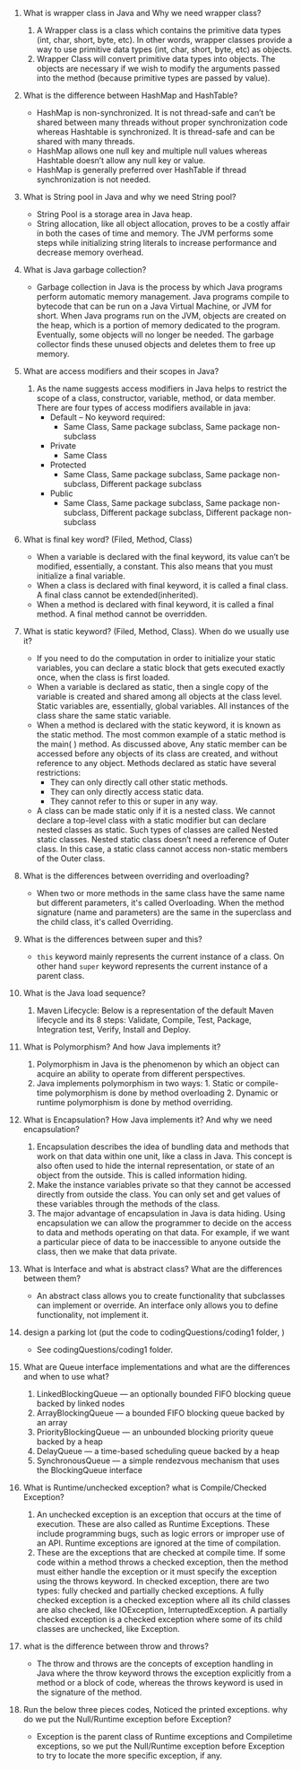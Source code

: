 1. What is wrapper class in Java and Why we need wrapper class?
   1. A Wrapper class is a class which contains the primitive data types (int, char, short, byte, etc). In other words, wrapper classes provide a way to use primitive data types (int, char, short, byte, etc) as objects.
   2. Wrapper Class will convert primitive data types into objects. The objects are necessary if we wish to modify the arguments passed into the method (because primitive types are passed by value).
2. What is the difference between HashMap and HashTable?
    * HashMap is non-synchronized. It is not thread-safe and can’t be shared between many threads without proper synchronization code whereas Hashtable is synchronized. It is thread-safe and can be shared with many threads.
    * HashMap allows one null key and multiple null values whereas Hashtable doesn’t allow any null key or value.
    * HashMap is generally preferred over HashTable if thread synchronization is not needed.
3. What is String pool in Java and why we need String pool?
   * String Pool is a storage area in Java heap.
   * String allocation, like all object allocation, proves to be a costly affair in both the cases of time and memory. The JVM performs some steps while initializing string literals to increase performance and decrease memory overhead.
4. What is Java garbage collection?
   * Garbage collection in Java is the process by which Java programs perform automatic memory management. Java programs compile to bytecode that can be run on a Java Virtual Machine, or JVM for short. When Java programs run on the JVM, objects are created on the heap, which is a portion of memory dedicated to the program. Eventually, some objects will no longer be needed. The garbage collector finds these unused objects and deletes them to free up memory.
5. What are access modifiers and their scopes in Java?
   1. As the name suggests access modifiers in Java helps to restrict the scope of a class, constructor, variable, method, or data member. There are four types of access modifiers available in java:
      * Default – No keyword required:
        * Same Class, Same package subclass, Same package non-subclass
      * Private
        * Same Class
      * Protected
        * Same Class, Same package subclass, Same package non-subclass, Different package subclass
      * Public
        * Same Class, Same package subclass, Same package non-subclass, Different package subclass, Different package non-subclass
6. What is final key word? (Filed, Method, Class)
   * When a variable is declared with the final keyword, its value can’t be modified, essentially, a constant. This also means that you must initialize a final variable.
   * When a class is declared with final keyword, it is called a final class. A final class cannot be extended(inherited).
   * When a method is declared with final keyword, it is called a final method. A final method cannot be overridden.
7. What is static keyword? (Filed, Method, Class). When do we usually use it?
    * If you need to do the computation in order to initialize your static variables, you can declare a static block that gets executed exactly once, when the class is first loaded.
    * When a variable is declared as static, then a single copy of the variable is created and shared among all objects at the class level. Static variables are, essentially, global variables. All instances of the class share the same static variable.
    * When a method is declared with the static keyword, it is known as the static method. The most common example of a static method is the main( ) method. As discussed above, Any static member can be accessed before any objects of its class are created, and without reference to any object. Methods declared as static have several restrictions:
      * They can only directly call other static methods.
      * They can only directly access static data.
      * They cannot refer to this or super in any way.
    * A class can be made static only if it is a nested class. We cannot declare a top-level class with a static modifier but can declare nested classes as static. Such types of classes are called Nested static classes. Nested static class doesn’t need a reference of Outer class. In this case, a static class cannot access non-static members of the Outer class.

8. What is the differences between overriding and overloading?
   * When two or more methods in the same class have the same name but different parameters, it's called Overloading. When the method signature (name and parameters) are the same in the superclass and the child class, it's called Overriding.
9. What is the differences between super and this?
   * `this` keyword mainly represents the current instance of a class. On other hand `super` keyword represents the current instance of a parent class.
10. What is the Java load sequence?
    1. Maven Lifecycle: Below is a representation of the default Maven lifecycle and its 8 steps: Validate, Compile, Test, Package, Integration test, Verify, Install and Deploy.
11. What is Polymorphism? And how Java implements it?
    1. Polymorphism in Java is the phenomenon by which an object can acquire an ability to operate from different perspectives.
    2. Java implements polymorphism in two ways: 1. Static or compile-time polymorphism is done by method overloading  2. Dynamic or runtime polymorphism is done by method overriding.
12. What is Encapsulation? How Java implements it? And why we need encapsulation?
    1. Encapsulation describes the idea of bundling data and methods that work on that data within one unit, like a class in Java. This concept is also often used to hide the internal representation, or state of an object from the outside. This is called information hiding.
    2. Make the instance variables private so that they cannot be accessed directly from outside the class. You can only set and get values of these variables through the methods of the class.
    3. The major advantage of encapsulation in Java is data hiding. Using encapsulation we can allow the programmer to decide on the access to data and methods operating on that data. For example, if we want a particular piece of data to be inaccessible to anyone outside the class, then we make that data private.
13. What is Interface and what is abstract class? What are the differences between them?
    * An abstract class allows you to create functionality that subclasses can implement or override. An interface only allows you to define functionality, not implement it.
14. design a parking lot (put the code to codingQuestions/coding1 folder, )
    * See codingQuestions/coding1 folder.
15. What are Queue interface implementations and what are the differences and when to use what?
    1. LinkedBlockingQueue — an optionally bounded FIFO blocking queue backed by linked nodes
    2. ArrayBlockingQueue — a bounded FIFO blocking queue backed by an array
    3. PriorityBlockingQueue — an unbounded blocking priority queue backed by a heap
    4. DelayQueue — a time-based scheduling queue backed by a heap
    5. SynchronousQueue — a simple rendezvous mechanism that uses the BlockingQueue interface
16. What is Runtime/unchecked exception? what is Compile/Checked Exception?
    1. An unchecked exception is an exception that occurs at the time of execution. These are also called as Runtime Exceptions. These include programming bugs, such as logic errors or improper use of an API. Runtime exceptions are ignored at the time of compilation.
    2. These are the exceptions that are checked at compile time. If some code within a method throws a checked exception, then the method must either handle the exception or it must specify the exception using the throws keyword. In checked exception, there are two types: fully checked and partially checked exceptions. A fully checked exception is a checked exception where all its child classes are also checked, like IOException, InterruptedException. A partially checked exception is a checked exception where some of its child classes are unchecked, like Exception.
17. what is the difference between throw and throws?
    * The throw and throws are the concepts of exception handling in Java where the throw keyword throws the exception explicitly from a method or a block of code, whereas the throws keyword is used in the signature of the method.
18. Run the below three pieces codes, Noticed the printed exceptions. why do we put the Null/Runtime
    exception before Exception?
    * Exception is the parent class of Runtime exceptions and Compiletime exceptions, so we put the Null/Runtime exception before Exception to try to locate the more specific exception, if any.
